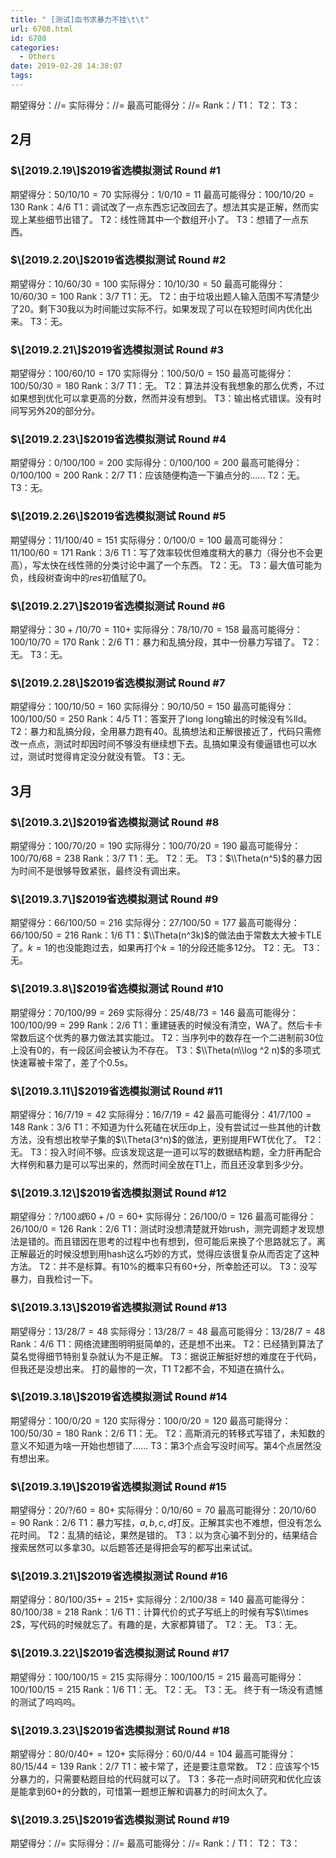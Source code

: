 ```yaml
---
title: " [测试]血书求暴力不挂\t\t"
url: 6708.html
id: 6708
categories:
  - Others
date: 2019-02-28 14:38:07
tags:
---
```


期望得分：$//=$ 实际得分：$//=$ 最高可能得分：$//=$ Rank：$/$ T1： T2： T3：

2月
--

### $\[2019.2.19\]$2019省选模拟测试 Round #1

期望得分：$50/10/10=70$ 实际得分：$1/0/10=11$ 最高可能得分：$100/10/20=130$ Rank：$4/6$ T1：调试改了一点东西忘记改回去了。想法其实是正解，然而实现上某些细节出错了。 T2：线性筛其中一个数组开小了。 T3：想错了一点东西。  

### $\[2019.2.20\]$2019省选模拟测试 Round #2

期望得分：$10/60/30=100$ 实际得分：$10/10/30=50$ 最高可能得分：$10/60/30=100$ Rank：$3/7$ T1：无。 T2：由于垃圾出题人输入范围不写清楚少了$20$。剩下$30$我以为时间能过实际不行。如果发现了可以在较短时间内优化出来。 T3：无。  

### $\[2019.2.21\]$2019省选模拟测试 Round #3

期望得分：$100/60/10=170$ 实际得分：$100/50/0=150$ 最高可能得分：$100/50/30=180$ Rank：$3/7$ T1：无。 T2：算法并没有我想象的那么优秀，不过如果想到优化可以拿更高的分数，然而并没有想到。 T3：输出格式错误。没有时间写另外$20$的部分分。  

### $\[2019.2.23\]$2019省选模拟测试 Round #4

期望得分：$0/100/100=200$ 实际得分：$0/100/100=200$ 最高可能得分：$0/100/100=200$ Rank：$2/7$ T1：应该随便构造一下骗点分的…… T2：无。 T3：无。  

### $\[2019.2.26\]$2019省选模拟测试 Round #5

期望得分：$11/100/40=151$ 实际得分：$0/100/0=100$ 最高可能得分：$11/100/60=171$ Rank：$3/6$ T1：写了效率较优但难度稍大的暴力（得分也不会更高），写太快在线性筛的分类讨论中漏了一个东西。 T2：无。 T3：最大值可能为负，线段树查询中的$res$初值赋了$0$。  

### $\[2019.2.27\]$2019省选模拟测试 Round #6

期望得分：$30+/10/70=110+$ 实际得分：$78/10/70=158$ 最高可能得分：$100/10/70=170$ Rank：$2/6$ T1：暴力和乱搞分段，其中一份暴力写错了。 T2：无。 T3：无。  

### $\[2019.2.28\]$2019省选模拟测试 Round #7

期望得分：$100/10/50=160$ 实际得分：$90/10/50=150$ 最高可能得分：$100/100/50=250$ Rank：$4/5$ T1：答案开了long long输出的时候没有%lld。 T2：暴力和乱搞分段，全用暴力跑有$40$。乱搞想法和正解很接近了，代码只需修改一点点，测试时却因时间不够没有继续想下去。乱搞如果没有傻逼错也可以水过，测试时觉得肯定没分就没有管。 T3：无。  

3月
--

### $\[2019.3.2\]$2019省选模拟测试 Round #8

期望得分：$100/70/20=190$ 实际得分：$100/70/20=190$ 最高可能得分：$100/70/68=238$ Rank：$3/7$ T1：无。 T2：无。 T3：$\\Theta(n^5)$的暴力因为时间不是很够导致紧张，最终没有调出来。  

### $\[2019.3.7\]$2019省选模拟测试 Round #9

期望得分：$66/100/50=216$ 实际得分：$27/100/50=177$ 最高可能得分：$66/100/50=216$ Rank：$1/6$ T1：$\\Theta(n^3k)$的做法由于常数太大被卡TLE了。$k=1$的也没能跑过去，如果再打个$k=1$的分段还能多$12$分。 T2：无。 T3：无。  

### $\[2019.3.8\]$2019省选模拟测试 Round #10

期望得分：$70/100/99=269$ 实际得分：$25/48/73=146$ 最高可能得分：$100/100/99=299$ Rank：$2/6$ T1：重建链表的时候没有清空，WA了。然后卡卡常数后这个优秀的暴力做法其实能过。 T2：当序列中的数存在一个二进制前$30$位上没有$0$的，有一段区间会被认为不存在。 T3：$\\Theta(n\\log ^2 n)$的多项式快速幂被卡常了，差了个0.5s。  

### $\[2019.3.11\]$2019省选模拟测试 Round #11

期望得分：$16/7/19=42$ 实际得分：$16/7/19=42$ 最高可能得分：$41/7/100=148$ Rank：$3/6$ T1：不知道为什么死磕在状压dp上，没有尝试过一些其他的计数方法，没有想出枚举子集的$\\Theta(3^n)$的做法，更别提用FWT优化了。 T2：无。 T3：投入时间不够。应该发现这是一道可以写的数据结构题，全力肝再配合大样例和暴力是可以写出来的，然而时间全放在T1上，而且还没拿到多少分。  

### $\[2019.3.12\]$2019省选模拟测试 Round #12

期望得分：$?/100或60+/0=60+$ 实际得分：$26/100/0=126$ 最高可能得分：$26/100/0=126$ Rank：$2/6$ T1：测试时没想清楚就开始rush，测完调题才发现想法是错的。而且错因在思考的过程中也有想到，但可能后来换了个思路就忘了。离正解最近的时候没想到用hash这么巧妙的方式，觉得应该很复杂从而否定了这种方法。 T2：并不是标算。有10%的概率只有60+分，所幸脸还可以。 T3：没写暴力，自我检讨一下。  

### $\[2019.3.13\]$2019省选模拟测试 Round #13

期望得分：$13/28/7=48$ 实际得分：$13/28/7=48$ 最高可能得分：$13/28/7=48$ Rank：$4/6$ T1：网络流建图明明挺简单的，还是想不出来。 T2：已经猜到算法了莫名觉得细节特别复杂就认为不是正解。 T3：据说正解挺好想的难度在于代码，但我还是没想出来。 打的最惨的一次，T1 T2都不会，不知道在搞什么。  

### $\[2019.3.18\]$2019省选模拟测试 Round #14

期望得分：$100/0/20=120$ 实际得分：$100/0/20=120$ 最高可能得分：$100/50/30=180$ Rank：$2/6$ T1：无。 T2：高斯消元的转移式写错了，未知数的意义不知道为啥一开始也想错了…… T3：第$3$个点会写没时间写。第$4$个点居然没有想出来。  

### $\[2019.3.19\]$2019省选模拟测试 Round #15

期望得分：$20/?/60=80+$ 实际得分：$0/10/60=70$ 最高可能得分：$20/10/60=90$ Rank：$2/6$ T1：暴力写挂，$a,b,c,d$打反。正解其实也不难想，但没有怎么花时间。 T2：乱猜的结论，果然是错的。 T3：以为贪心骗不到分的，结果结合搜索居然可以多拿$30$。以后题答还是得把会写的都写出来试试。  

### $\[2019.3.21\]$2019省选模拟测试 Round #16

期望得分：$80/100/35+=215+$ 实际得分：$2/100/38=140$ 最高可能得分：$80/100/38=218$ Rank：$1/6$ T1：计算代价的式子写纸上的时候有写$\\times 2$，写代码的时候就忘了。有趣的是，大家都算错了。 T2：无。 T3：无。  

### $\[2019.3.22\]$2019省选模拟测试 Round #17

期望得分：$100/100/15=215$ 实际得分：$100/100/15=215$ 最高可能得分：$100/100/15=215$ Rank：$1/6$ T1：无。 T2：无。 T3：无。 终于有一场没有遗憾的测试了呜呜呜。  

### $\[2019.3.23\]$2019省选模拟测试 Round #18

期望得分：$80/0/40+=120+$ 实际得分：$60/0/44=104$ 最高可能得分：$80/15/44=139$ Rank：$2/7$ T1：被卡常了，还是要注意常数。 T2：应该写个15分暴力的，只需要粘题目给的代码就可以了。 T3：多花一点时间研究和优化应该是能拿到60+的分数的，可惜第一题想正解和调暴力的时间太久了。  

### $\[2019.3.25\]$2019省选模拟测试 Round #19

期望得分：$//=$ 实际得分：$//=$ 最高可能得分：$//=$ Rank：$/$ T1： T2： T3：